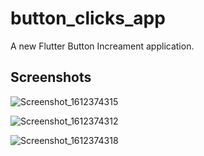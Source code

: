 # button_clicks_app

A new Flutter Button Increament  application.

## Screenshots


![Screenshot_1612374315](https://user-images.githubusercontent.com/55308841/106787804-281b8b80-6676-11eb-977b-d811daed2224.png)

![Screenshot_1612374312](https://user-images.githubusercontent.com/55308841/106787807-28b42200-6676-11eb-890b-aefa89fbaa68.png)

![Screenshot_1612374318](https://user-images.githubusercontent.com/55308841/106787858-35d11100-6676-11eb-96a0-078cd297c244.png)

